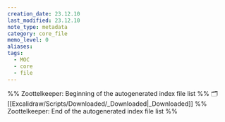 ```yaml
---
creation_date: 23.12.10
last_modified: 23.12.10
note_type: metadata
category: core_file
memo_level: 0
aliases: 
tags:
  - MOC
  - core
  - file
---
```

%% Zoottelkeeper: Beginning of the autogenerated index file list  %%
🗂️ [[Excalidraw/Scripts/Downloaded/_Downloaded|_Downloaded]]
%% Zoottelkeeper: End of the autogenerated index file list  %%
